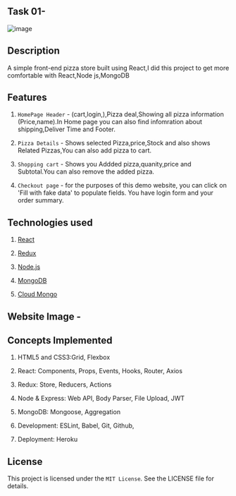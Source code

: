 ## Task 01- 
![image](https://user-images.githubusercontent.com/93007427/235237572-d72d3355-2d2c-4ddb-8a2c-92b21a3ff25c.png)


## Description
A simple front-end pizza store built using React,I did this project to get more comfortable with React,Node js,MongoDB


## Features 
1. `HomePage Header` - (cart,login,),Pizza deal,Showing all pizza information (Price,name).In Home page you can also find infomration about shipping,Deliver Time and Footer.

2. `Pizza Details` - Shows selected Pizza,price,Stock and also shows Related Pizzas,You can also add pizza to cart.

3. `Shopping cart` - Shows you Addded pizza,quanity,price and Subtotal.You can also remove  the added pizza.

4. `Checkout page` - for the purposes of this demo website, you can click on 'Fill with fake data' to populate fields. You have login form and your order summary.


## Technologies used 
1. [React](https://reactjs.org/)

2. [Redux](https://redux.js.org/) 

3. [Node.js](https://redux.js.org/) 

4. [MongoDB](https://www.mongodb.com/) 

5. [Cloud Mongo](https://www.mongodb.com/cloud) 


## Website Image - 



## Concepts Implemented
1. HTML5 and CSS3:Grid, Flexbox

2. React: Components, Props, Events, Hooks, Router, Axios

3. Redux: Store, Reducers, Actions

4. Node & Express: Web API, Body Parser, File Upload, JWT

5. MongoDB: Mongoose, Aggregation

6. Development: ESLint, Babel, Git, Github,

7. Deployment: Heroku


## License
This project is licensed under the `MIT License`. See the LICENSE file for details.
